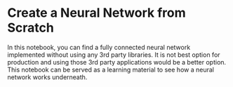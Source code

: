 # Create a Neural Network from Scratch

In this notebook, you can find a fully connected neural network implemented without using any 3rd party libraries. It is not best option for production and using those 3rd party applications would be a better option. This notebook can be served as a learning material to see how a neural network works underneath.
